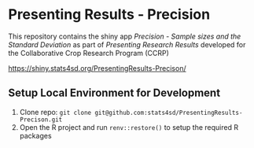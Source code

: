 # Presenting Results - Precision

This repository contains the shiny app _Precision - Sample sizes and the Standard Deviation_ as part of _Presenting Research Results_ developed for the Collaborative Crop Research Program (CCRP)

https://shiny.stats4sd.org/PresentingResults-Precison/

## Setup Local Environment for Development
1.  Clone repo: `git clone git@github.com:stats4sd/PresentingResults-Precison.git`
2.	Open the R project and run `renv::restore()` to setup the required R packages
